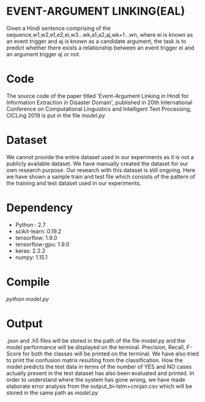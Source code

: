 # EVENT-ARGUMENT LINKING(EAL)
Given a Hindi sentence comprising of the sequence,w1,w2,e1,e2,ei,w3...wk,a1,a2,aj,wk+1...wn, where ei is known as an event trigger and aj is known as a candidate argument, the task is to predict whether there exists a relationship between an event trigger ei and an argument trigger aj or not.

# Code
The source code of the paper titled 'Event-Argument Linking in Hindi for Information Extraction in Disaster Domain', published in 20th International Conference on Computational Linguistics and Intelligent Text Processing, CICLing 2019 is put in the file *model.py*

# Dataset
We cannot provide the entire dataset used in our experiments as it is not a publicly available dataset. We have manually created the dataset for our own research purpose. Our research with this dataset is still ongoing. Here we have shown a sample train and test file which consists of the pattern of the training and test dataset used in our experiments.

# Dependency
* Python : 2.7
* scikit-learn: 0.19.2
* tensorflow: 1.9.0
* tensorflow-gpu: 1.9.0
* keras: 2.2.2
* numpy: 1.15.1

# Compile
*python model.py*

# Output
.json and .h5 files will be stored in the path of the file model.py and the model performance will be displayed on the terminal. Precision, Recall, F-Score for both the classes will be printed on the terminal. We have also tried to print the confusion matrix resulting from the classification. How the model predicts the test data in terms of the number of YES and NO cases actually present in the test dataset has also been evaluated and printed.
In order to understand where the system has gone wrong, we have made elaborate error analysis from the output_bi-lstm+cnnjan.csv which will be stored in the same path as *model.py* 
